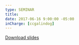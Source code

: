 ```yaml
---
type: SEMINAR
title: 
date: 2017-06-16 9:00:00 -05:00
inCharge: [ccgalindog]
---
```



[Download slides](seminar14.pdf)
